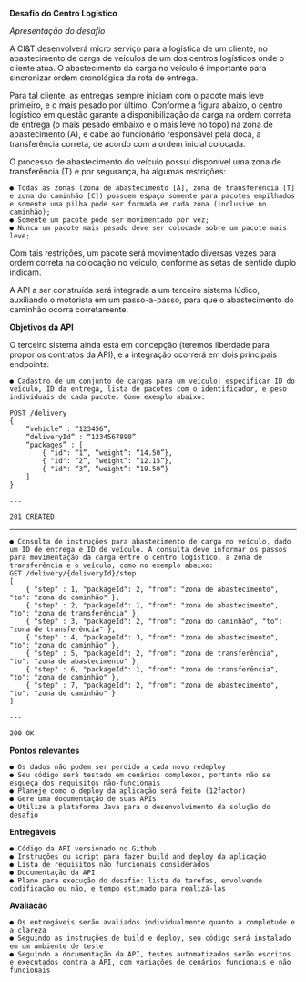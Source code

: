 **Desafio do Centro Logístico**

_Apresentação do desafio_

A CI&T desenvolverá micro serviço para a logística de um cliente, no abastecimento de
carga de veículos de um dos centros logísticos onde o cliente atua. O abastecimento da
carga no veículo é importante para sincronizar ordem cronológica da rota de entrega.

Para tal cliente, as entregas sempre iniciam com o pacote mais leve primeiro, e o mais
pesado por último. Conforme a figura abaixo, o centro logístico em questão garante a
disponibilização da carga na ordem correta de entrega (o mais pesado embaixo e o mais
leve no topo) na zona de abastecimento (A), e cabe ao funcionário responsável pela doca, a
transferência correta, de acordo com a ordem inicial colocada.


O processo de abastecimento do veículo possui disponível uma zona de transferência (T) e
por segurança, há algumas restrições:


    ● Todas as zonas (zona de abastecimento [A], zona de transferência [T] e zona do caminhão [C]) possuem espaço somente para pacotes empilhados e somente uma pilha pode ser formada em cada zona (inclusive no caminhão);
    ● Somente um pacote pode ser movimentado por vez;
    ● Nunca um pacote mais pesado deve ser colocado sobre um pacote mais leve;
    
Com tais restrições, um pacote será movimentado diversas vezes para ordem correta na
colocação no veículo, conforme as setas de sentido duplo indicam.

A API a ser construída será integrada a um terceiro sistema lúdico, auxiliando o motorista
em um passo-a-passo, para que o abastecimento do caminhão ocorra corretamente.

**Objetivos da API**

O terceiro sistema ainda está em concepção (teremos liberdade para propor os contratos
da API), e a integração ocorrerá em dois principais endpoints:

    ● Cadastro de um conjunto de cargas para um veículo: especificar ID do veículo, ID da entrega, lista de pacotes com o identificador, e peso individuais de cada pacote. Como exemplo abaixo:
    
    POST /delivery
    {
        “vehicle” : “123456”,
        “deliveryId” : “1234567890”
        “packages” : [
            { "id": “1”, “weight”: “14.50”},
            { "id": “2”, “weight”: “12.15”},
            { "id": “3”, “weight”: “19.50”}
        ]
    }
    
    ---
    
    201 CREATED
    
------------------------------------------------------------------------------------------------------------------------
    
    ● Consulta de instruções para abastecimento de carga no veículo, dado um ID de entrega e ID de veículo. A consulta deve informar os passos para movimentação da carga entre o centro logístico, a zona de transferência e o veículo, como no exemplo abaixo:
    GET /delivery/{deliveryId}/step
    [
        { "step" : 1, "packageId": 2, "from": "zona de abastecimento", "to": "zona do caminhão" },
        { "step" : 2, "packageId": 1, "from": "zona de abastecimento", "to": "zona de transferência" },
        { "step" : 3, "packageId": 2, "from": "zona do caminhão", "to": "zona de transferência" },
        { "step" : 4, "packageId": 3, "from": "zona de abastecimento", "to": "zona do caminhão" },
        { "step" : 5, "packageId": 2, "from": "zona de transferência", "to": "zona de abastecimento" },
        { "step" : 6, "packageId": 1, "from": "zona de transferência", "to": "zona de caminhão" },
        { "step" : 7, "packageId": 2, "from": "zona de abastecimento", "to": "zona de caminhão" }
    ]
    
    ---
    
    200 OK
    
**Pontos relevantes**

    ● Os dados não podem ser perdido a cada novo redeploy
    ● Seu código será testado em cenários complexos, portanto não se esqueça dos requisitos não-funcionais
    ● Planeje como o deploy da aplicação será feito (12factor)
    ● Gere uma documentação de suas APIs
    ● Utilize a plataforma Java para o desenvolvimento da solução do desafio
    
**Entregáveis**

    ● Código da API versionado no Github
    ● Instruções ou script para fazer build and deploy da aplicação
    ● Lista de requisitos não funcionais considerados
    ● Documentação da API
    ● Plano para execução do desafio: lista de tarefas, envolvendo codificação ou não, e tempo estimado para realizá-las

**Avaliação**

    ● Os entregáveis serão avaliados individualmente quanto a completude e a clareza
    ● Seguindo as instruções de build e deploy, seu código será instalado em um ambiente de teste
    ● Seguindo a documentação da API, testes automatizados serão escritos e executados contra a API, com variações de cenários funcionais e não funcionais